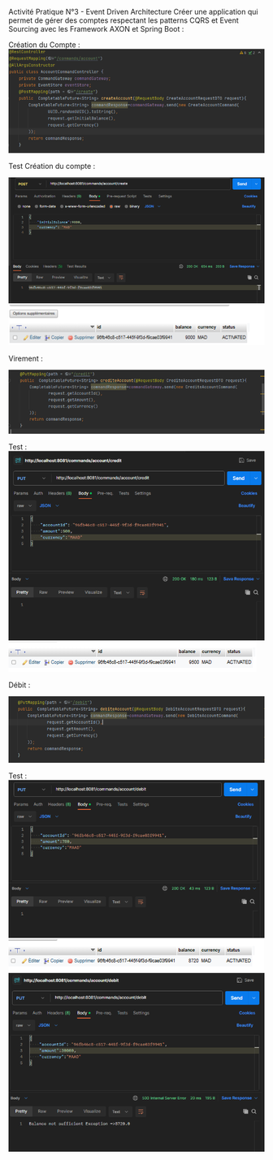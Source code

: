 Activité Pratique N°3 - Event Driven Architecture
Créer une application qui permet de gérer des comptes respectant les patterns 
CQRS et Event Sourcing avec les Framework AXON et Spring Boot :


Création du Compte :
![img_1.png](img_1.png)

Test Création du compte :

![img.png](img.png)
![img_4.png](img_4.png)

Virement : 

![img_2.png](img_2.png)

Test : 
![img_3.png](img_3.png)
![img_5.png](img_5.png)

Débit :

![img_6.png](img_6.png)

Test :
![img_7.png](img_7.png)
![img_8.png](img_8.png)
![img_9.png](img_9.png)


